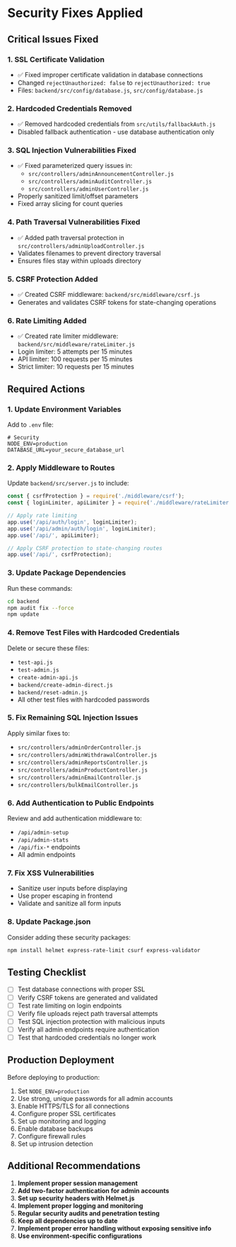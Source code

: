 # Security Fixes Applied

## Critical Issues Fixed

### 1. SSL Certificate Validation
- ✅ Fixed improper certificate validation in database connections
- Changed `rejectUnauthorized: false` to `rejectUnauthorized: true`
- Files: `backend/src/config/database.js`, `src/config/database.js`

### 2. Hardcoded Credentials Removed
- ✅ Removed hardcoded credentials from `src/utils/fallbackAuth.js`
- Disabled fallback authentication - use database authentication only

### 3. SQL Injection Vulnerabilities Fixed
- ✅ Fixed parameterized query issues in:
  - `src/controllers/adminAnnouncementController.js`
  - `src/controllers/adminAuditController.js`
  - `src/controllers/adminUserController.js`
- Properly sanitized limit/offset parameters
- Fixed array slicing for count queries

### 4. Path Traversal Vulnerabilities Fixed
- ✅ Added path traversal protection in `src/controllers/adminUploadController.js`
- Validates filenames to prevent directory traversal
- Ensures files stay within uploads directory

### 5. CSRF Protection Added
- ✅ Created CSRF middleware: `backend/src/middleware/csrf.js`
- Generates and validates CSRF tokens for state-changing operations

### 6. Rate Limiting Added
- ✅ Created rate limiter middleware: `backend/src/middleware/rateLimiter.js`
- Login limiter: 5 attempts per 15 minutes
- API limiter: 100 requests per 15 minutes
- Strict limiter: 10 requests per 15 minutes

## Required Actions

### 1. Update Environment Variables
Add to `.env` file:
```
# Security
NODE_ENV=production
DATABASE_URL=your_secure_database_url
```

### 2. Apply Middleware to Routes
Update `backend/src/server.js` to include:
```javascript
const { csrfProtection } = require('./middleware/csrf');
const { loginLimiter, apiLimiter } = require('./middleware/rateLimiter');

// Apply rate limiting
app.use('/api/auth/login', loginLimiter);
app.use('/api/admin/auth/login', loginLimiter);
app.use('/api/', apiLimiter);

// Apply CSRF protection to state-changing routes
app.use('/api/', csrfProtection);
```

### 3. Update Package Dependencies
Run these commands:
```bash
cd backend
npm audit fix --force
npm update
```

### 4. Remove Test Files with Hardcoded Credentials
Delete or secure these files:
- `test-api.js`
- `test-admin.js`
- `create-admin-api.js`
- `backend/create-admin-direct.js`
- `backend/reset-admin.js`
- All other test files with hardcoded passwords

### 5. Fix Remaining SQL Injection Issues
Apply similar fixes to:
- `src/controllers/adminOrderController.js`
- `src/controllers/adminWithdrawalController.js`
- `src/controllers/adminReportsController.js`
- `src/controllers/adminProductController.js`
- `src/controllers/adminEmailController.js`
- `src/controllers/bulkEmailController.js`

### 6. Add Authentication to Public Endpoints
Review and add authentication middleware to:
- `/api/admin-setup`
- `/api/admin-stats`
- `/api/fix-*` endpoints
- All admin endpoints

### 7. Fix XSS Vulnerabilities
- Sanitize user inputs before displaying
- Use proper escaping in frontend
- Validate and sanitize all form inputs

### 8. Update Package.json
Consider adding these security packages:
```bash
npm install helmet express-rate-limit csurf express-validator
```

## Testing Checklist

- [ ] Test database connections with proper SSL
- [ ] Verify CSRF tokens are generated and validated
- [ ] Test rate limiting on login endpoints
- [ ] Verify file uploads reject path traversal attempts
- [ ] Test SQL injection protection with malicious inputs
- [ ] Verify all admin endpoints require authentication
- [ ] Test that hardcoded credentials no longer work

## Production Deployment

Before deploying to production:
1. Set `NODE_ENV=production`
2. Use strong, unique passwords for all admin accounts
3. Enable HTTPS/TLS for all connections
4. Configure proper SSL certificates
5. Set up monitoring and logging
6. Enable database backups
7. Configure firewall rules
8. Set up intrusion detection

## Additional Recommendations

1. **Implement proper session management**
2. **Add two-factor authentication for admin accounts**
3. **Set up security headers with Helmet.js**
4. **Implement proper logging and monitoring**
5. **Regular security audits and penetration testing**
6. **Keep all dependencies up to date**
7. **Implement proper error handling without exposing sensitive info**
8. **Use environment-specific configurations**
